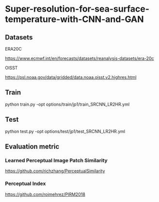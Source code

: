# Super-resolution-for-sea-surface-temperature-with-CNN-and-GAN
## Datasets
ERA20C

https://www.ecmwf.int/en/forecasts/datasets/reanalysis-datasets/era-20c

OISST

https://psl.noaa.gov/data/gridded/data.noaa.oisst.v2.highres.html
## Train
python train.py -opt options/train/jp1/train_SRCNN_LR2HR.yml
## Test
python test.py -opt options/test/jp1/test_SRCNN_LR2HR.yml
## Evaluation metric
### Learned Perceptual Image Patch Similarity
https://github.com/richzhang/PerceptualSimilarity
### Perceptual Index
https://github.com/roimehrez/PIRM2018
